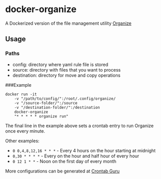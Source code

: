 # docker-organize
A Dockerized version of the file management utility [Organize](https://github.com/tfeldmann/organize)

## Usage
### Paths
- config: directory where yaml rule file is stored
- source: directory with files that you want to process
- destination: directory for move and copy operations

###Example
```
docker run -it
	-v "/path/to/config/":/root/.config/organize/
	-v "/source-folder/":/source
	-v "/destination-folder/":/destination
	docker-organize
	"* * * * * organize run"
```

The final line in the example above sets a crontab entry to run Organize once every minute.

Other examples:
- `0 0,4,8,12,16 * * *` - Every 4 hours on the hour starting at midnight
- `0,30 * * * *` - Every on the hour and half hour of every hour
- `0 12 1 * *` - Noon on the first day of every month

More configurations can be generated at [Crontab Guru](https://crontab.guru/#0_*_*_*_*)
